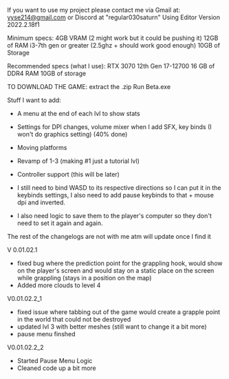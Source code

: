 If you want to use my project please contact me via Gmail at: yyse214@gmail.com or Discord at "regular030saturn" 
Using Editor Version 2022.2.18f1

Minimum specs:
4GB VRAM (2 might work but it could be pushing it)
12GB of RAM
i3-7th gen or greater (2.5ghz + should work good enough)
10GB of Storage 

Recommended specs (what I use): 
RTX 3070
12th Gen 17-12700
16 GB of DDR4 RAM
10GB of storage 

TO DOWNLOAD THE GAME:
extract the .zip 
Run Beta.exe

Stuff I want to add: 
- A menu at the end of each lvl to show stats
- Settings for DPI changes, volume mixer when I add SFX, key binds (I won't do graphics setting) (40% done)
- Moving platforms
- Revamp of 1-3 (making #1 just a tutorial lvl)

- Controller support (this will be later)

- I still need to bind WASD to its respective directions so I can put it in the keybinds settings, I also need to add pause keybinds to that + mouse dpi and inverted. 
- I also need logic to save them to the player's computer so they don't need to set it again and again.



The rest of the changelogs are not with me atm will update once I find it 

V 0.01.02.1
- fixed bug where the prediction point for the grappling hook, would show on the player's screen and would stay on a static place on the screen while grappling (stays in a position on the map)
- Added more clouds to level 4

V0.01.02.2_1
- fixed issue where tabbing out of the game would create a grapple point in the world that could not be destroyed
- updated lvl 3 with better meshes (still want to change it a bit more)
- pause menu finshed

V0.01.02.2_2
- Started Pause Menu Logic
- Cleaned code up a bit more
